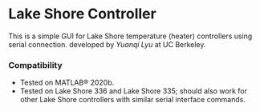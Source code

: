 # Lake Shore Controller
 
This is a simple GUI for Lake Shore temperature (heater) controllers using serial connection. developed by *Yuanqi Lyu* at UC Berkeley.
### Compatibility
* Tested on MATLAB&reg; 2020b.
* Tested on Lake Shore 336 and Lake Shore 335; should also work for other Lake Shore controllers with similar serial interface commands.
